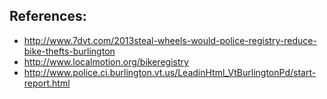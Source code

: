 
## References:

* http://www.7dvt.com/2013steal-wheels-would-police-registry-reduce-bike-thefts-burlington
* http://www.localmotion.org/bikeregistry
* http://www.police.ci.burlington.vt.us/LeadinHtml_VtBurlingtonPd/start-report.html

